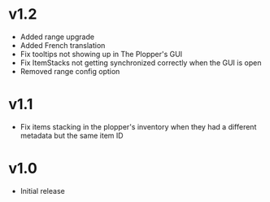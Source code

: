 # v1.2
- Added range upgrade
- Added French translation
- Fix tooltips not showing up in The Plopper's GUI
- Fix ItemStacks not getting synchronized correctly when the GUI is open
- Removed range config option

# v1.1
- Fix items stacking in the plopper's inventory when they had a different metadata but the same item ID

# v1.0
- Initial release